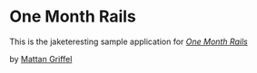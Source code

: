 # One Month Rails

This is the jaketeresting sample application for [*One Month Rails*](http://onemonthrails.com)

by [Mattan Griffel](http://mattangriffel.com)